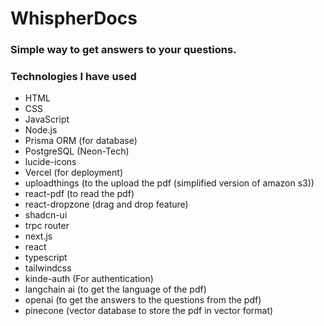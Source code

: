 # WhispherDocs

### Simple way to get answers to your questions.

### Technologies I have used

- HTML
- CSS
- JavaScript
- Node.js
- Prisma ORM (for database)
- PostgreSQL (Neon-Tech)
- lucide-icons
- Vercel (for deployment)
- uploadthings (to the upload the pdf (simplified version of amazon s3))
- react-pdf (to read the pdf)
- react-dropzone (drag and drop feature)
- shadcn-ui
- trpc router
- next.js
- react
- typescript
- tailwindcss
- kinde-auth (For authentication)
- langchain ai (to get the language of the pdf)
- openai (to get the answers to the questions from the pdf)
- pinecone (vector database to store the pdf in vector format)